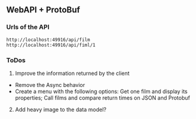 ## WebAPI + ProtoBuf

### Urls of the API
```
http://localhost:49916/api/film
http://localhost:49916/api/fiml/1
```

### ToDos

1. Improve the information returned by the client
  * Remove the Async behavior
  * Create a menu with the following options: Get one film and display its properties; Call films and compare return times on JSON and Protobuf
2. Add heavy image to the data model?